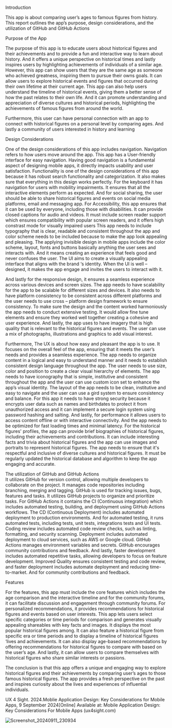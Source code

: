 Introduction 

This app is about comparing user’s ages to famous figures from history. This report outlines the app’s purpose, design considerations, and the utilization of GitHub and GitHub Actions 

Purpose of the App 

The purpose of this app is to educate users about historical figures and their achievements and to provide a fun and interactive way to learn about history.  And it offers a unique perspective on historical times and lastly inspires users by highlighting achievements of individuals of a similar age.  However, this app can show users that they are the same age as someone who achieved greatness, inspiring them to pursue their owns goals. It can allow users to explore historical events and figures that occurred during their own lifetime at their current age.  This app can also help users understand the timeline of historical events, giving them a better sense of how the past relates to their own life. And it can promote understanding and appreciation of diverse cultures and historical periods, highlighting the achievements of famous figures from around the world.  

Furthermore, this user can have personal connection with an app to connect with historical figures on a personal level by comparing ages. And lastly a community of users interested in history and learning 

Design Considerations 

One of the design considerations of this app includes navigation.  Navigation refers to how users move around the app. This app has a User-friendly interface for easy navigation. Having good navigation is a fundamental aspect of designing mobile apps, it directly impacts usability and user satisfaction. Functionality is one of the design considerations of this app because it has robust search functionality and categorization. It also makes sure that everything in this design works perfectly. For the keyboard it has navigation for users with mobility impairments.  It ensures that all the interactive elements perform as expected.  And for social sharing, the user should be able to share historical figures and events on social media platforms, email and messaging app. For Accessibility, this app ensures that it can be used by everyone, including those with disabilities. It can provide closed captions for audio and videos.  It must include screen reader support which ensures compatibility with popular screen readers, and it offers high constrast mode for visually impaired users This app needs to include typography that is clear, readable and consistent throughout the app and color scheme needs to be included because to make the app look appealing and pleasing.  The applying invisible design in mobile apps include the color scheme, layout, fonts and buttons   basically anything the user sees and interacts with. And it means creating an experience that feels good and never confuses the user. The UI aims to create a visually appealing interface that aligns with the brand ‘s identity.  When the UI is well – designed, it makes the app engage and invites the users to interact with it.
 
 

 And lastly for the responsive design, it ensures a seamless experience across various devices and screen sizes.  The app needs to have scalability for the app to be scalable for different sizes and devices. It also needs to have platform consistency to be consistent across different platforms and the user needs to use cross – platform design framework to ensure consistency.  To make sure the design and the content worked harmoniously the app needs to conduct extensive testing. It would allow fine tune elements and ensure they worked well together creating a cohesive and user experience.  And lastly, the app uses to have imagery that is high quality that is relevant to the historical figures and events. The user can use a mix of photographs, illustrations and graphics to add visual interest. 

 

Furthermore, The UX is about how easy and pleasant the app is to use. It focuses on the overall feel of the app, ensuring that it meets the user’s needs and provides a seamless experience. The app needs to organize content in a logical and easy to understand manner and it needs to establish consistent design language throughout the app. The user needs to use size, color and position to create a clear visual hierarchy of elements.   The app needs to have iconography that is simple, institutive and consistent throughout the app and the user can use custom icon set to enhance the app’s visual identity. The layout of the app needs to be clean, institutive and easy to navigate and the user can use a gird system to ensure consistency and balance.   For this app it needs to have strong security because it encrypts user data such as names and birthdates to protect it from unauthorized access and it can implement a secure login system using password hashing and salting.  And lastly, for performance it allows users to access content offline or with interactive connectivity. And the app needs to be optimized for fast loading times and minimal latency. For the historical figures' profiles, the app can provide brief biographies of historical figures, including their achievements and contributions. It can include interesting facts and trivia about historical figures and the app can use images and portraits to represent historical figures. The app needs to ensure that it's respectful and inclusive of diverse cultures and historical figures. It must be regularly updated the historical database and algorithm to keep the app engaging and accurate.   

 

The utilization of GitHub and GitHub Actions  
It utilizes GitHub for version control, allowing multiple developers to collaborate on the project. It manages code repositories including branching, merging and tagging. GitHub is used for tracking issues, bugs, features and tasks.  It utilizes GitHub projects to organize and prioritize tasks.   For GitHub Actions it contains the CI (Continuous integration) which includes automated testing, building, and deployment using GitHub Actions workflows.  The CD (Continuous Deployment) includes automated deployment to production environments. And for automated testing, it runs automated tests, including tests, unit tests, integrations tests and UI tests. Coding review includes automated code review checks, such as linting, formatting, and security scanning.  Deployment includes automated deployment to cloud services, such as AWS or Google cloud. GitHub Actions manages environment   variables and secrets. GitHub encourages community contributions and feedback. And lastly, faster development includes automated repetitive tasks, allowing developers to focus on feature development.  Improved Quality ensures consistent testing and code review, and faster deployment includes automate deployment and reducing time-to-market. And for community contributions and feedback. 

Features 

For the features, this app must include the core features which includes the age comparison and the interactive timeline and for the community forums, it can facilitate discussion and engagement through community forums. For personalized recommendations, it provides recommendations for historical figures and events based on user interests.  This app lets users select specific categories or time periods for comparison and generates visually appealing shareables with key facts and images.  It displays the most popular historical figures among. It can also feature a historical figure from specific era or time periods and to display a timeline of historical figures ‘lives and achievements. It can also display age-based recommendations by offering recommendations for historical figures to compare with based on the user’s age. And lastly, it can allow users to compare themselves with historical figures who share similar interests or passions. 

The conclusion is that this app offers a unique and engaging way to explore historical figures and their achievements by comparing user’s ages to those famous historical figures. The app provides a fresh perspective on the past and inspires curiosity about the lives and experiences of influential individuals. 

 

UX 4 Sight. 2024.Moblie Application Design: Key Considerations for Mobile Apps, 9 September 2024[Online] Available at: Mobile Application Design: Key Considerations For Mobile Apps (ux4sight.com) 

 ![Screenshot_20240911_230934](https://github.com/user-attachments/assets/7b139dcf-fb58-4739-b3c1-d7f28149a44a)

